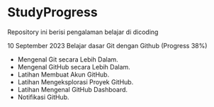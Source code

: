 # StudyProgress
Repository ini berisi pengalaman belajar di dicoding

10 September 2023
Belajar dasar Git dengan Github (Progress 38%)
* Mengenal Git secara Lebih Dalam.
* Mengenal GitHub secara Lebih Dalam.
* Latihan Membuat Akun GitHub.
* Latihan Mengeksplorasi Proyek GitHub.
* Latihan Mengenal GitHub Dashboard.
* Notifikasi GitHub.
